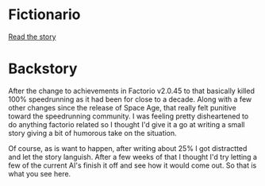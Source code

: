 # Fictionario

[Read the story](https://janzert.github.io/fictionario/)

# Backstory

After the change to achievements in Factorio v2.0.45 to that basically killed
100% speedrunning as it had been for close to a decade. Along with a few other
changes since the release of Space Age, that really felt punitive toward the
speedrunning community. I was feeling pretty disheartened to do anything
factorio related so I thought I'd give it a go at writing a small story giving
a bit of humorous take on the situation.

Of course, as is want to happen, after writing about 25% I got distractted and
let the story languish. After a few weeks of that I thought I'd try letting
a few of the current AI's finish it off and see how it would come out. So that
is what you see here.
